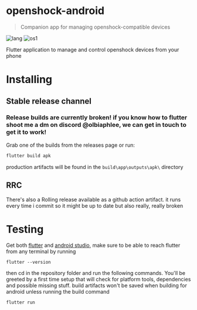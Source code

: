 # openshock-android
> Companion app for managing openshock-compatible devices
>
> 
![lang](https://img.shields.io/badge/Flutter-02569B?style=for-the-badge&logo=flutter&logoColor=white) ![os1](https://img.shields.io/badge/Android-3DDC84?style=for-the-badge&logo=android&logoColor=white)

Flutter application to manage and control openshock devices from your phone


# Installing
## Stable release channel
### **Release builds are currently broken! if you know how to flutter shoot me a dm on discord @olbiaphlee, we can get in touch to get it to work!**
Grab one of the builds from the releases page or run:
```bash
flutter build apk
```

production artifacts will be found in the `build\app\outputs\apk\` directory

## RRC
There's also a Rolling release available as a github action artifact. it runs every time i commit so it might be up to date but also really, really broken

# Testing
Get both [flutter](https://flutter.dev/) and [android studio](https://developer.android.com/studio), make sure to be able to reach flutter from any terminal by running 

`flutter --version`

then cd in the repository folder and run the following commands. You'll be greeted by a first time setup that will check for platform tools, dependencies and possible missing stuff. build artifacts won't be saved when building for android unless running the build command

```bash
flutter run
```
